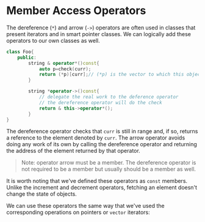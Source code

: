 # Member Access Operators

The dereference (`*`) and arrow (`->`) operators are often used in classes that present iterators and in smart pointer classes. We can logically add these operators to our own classes as well.
```c++
class Foo{
    public:
        string & operator*()const{
            auto p=check(curr);
            return (*p)[curr];// (*p) is the vector to which this object points 
        }

        string *operator->()const{
            // delegate the real work to the deference operator
            // the dereference operator will do the check
            return & this->operator*();
        }
}
```
The dereference operator checks that `curr` is still in range and, if so, returns a reference to the element denoted by `curr`. The arrow operator avoids doing any work of its own by calling the dereference operator and returning the address of the element returned by that operator.

> Note: operator arrow must be a member. The dereference operator is not required to be a member but usually should be a member as well.

It is worth noting that we've defined these operators as `const` members. Unlike the increment and decrement operators, fetching an element doesn't change the state of objects. 

We can use these operators the same way that we've used the corresponding operations on pointers or `vector` iterators:

